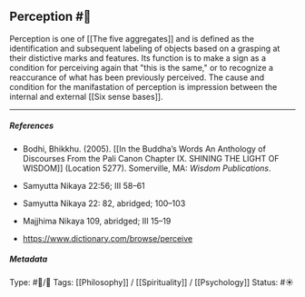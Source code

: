 ## Perception #🧠 

Perception is one of [[The five aggregates]] and is defined as the identification and subsequent labeling of objects based on a grasping at their distictive marks and features. Its function is to make a sign as a condition for perceiving again that "this is the same," or to recognize a reaccurance of what has been previously perceived. The cause and condition for the manifastation of perception is impression between the internal and external [[Six sense bases]]. 

___

##### References

- Bodhi, Bhikkhu. (2005). [[In the Buddha’s Words An Anthology of Discourses From the Pali Canon Chapter IX. SHINING THE LIGHT OF WISDOM]] (Location 5277). Somerville, MA: _Wisdom Publications_.

- Samyutta Nikaya 22:56; III 58–61

- Samyutta Nikaya 22: 82, abridged; 100–103 

- Majjhima Nikaya 109, abridged; III 15–19

- https://www.dictionary.com/browse/perceive

##### Metadata

Type: #🔵/🔵 
Tags: [[Philosophy]] / [[Spirituality]] / [[Psychology]] 
Status: #☀️ 
